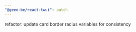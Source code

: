 ```yaml
---
"@geee-be/react-twui": patch
---
```


refactor: update card border radius variables for consistency
